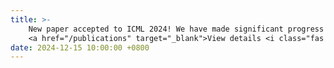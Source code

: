```yaml
---
title: >-
    New paper accepted to ICML 2024! We have made significant progress in deep learning model optimization.
    <a href="/publications" target="_blank">View details <i class="fas fa-angle-double-right"></i></a>
date: 2024-12-15 10:00:00 +0800
---
```

